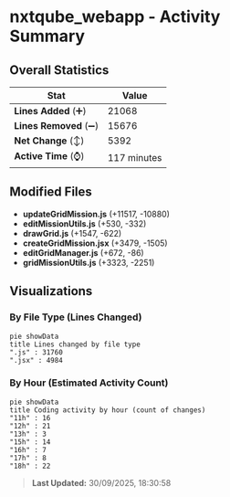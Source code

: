 # nxtqube_webapp - Activity Summary 

## Overall Statistics

| Stat                   | Value                                                             |
| ---------------------- | ----------------------------------------------------------------- |
| **Lines Added** (➕)   | 21068                                          |
| **Lines Removed** (➖) | 15676                                        |
| **Net Change** (↕)    | 5392                |
| **Active Time** (⌚)   | 117 minutes |


## Modified Files
- **updateGridMission.js** (+11517, -10880)
- **editMissionUtils.js** (+530, -332)
- **drawGrid.js** (+1547, -622)
- **createGridMission.jsx** (+3479, -1505)
- **editGridManager.js** (+672, -86)
- **gridMissionUtils.js** (+3323, -2251)

## Visualizations

### By File Type (Lines Changed)

```mermaid
pie showData
title Lines changed by file type
".js" : 31760
".jsx" : 4984
```

### By Hour (Estimated Activity Count)

```mermaid
pie showData
title Coding activity by hour (count of changes)
"11h" : 16
"12h" : 21
"13h" : 3
"15h" : 14
"16h" : 7
"17h" : 8
"18h" : 22
```


> **Last Updated:** 30/09/2025, 18:30:58